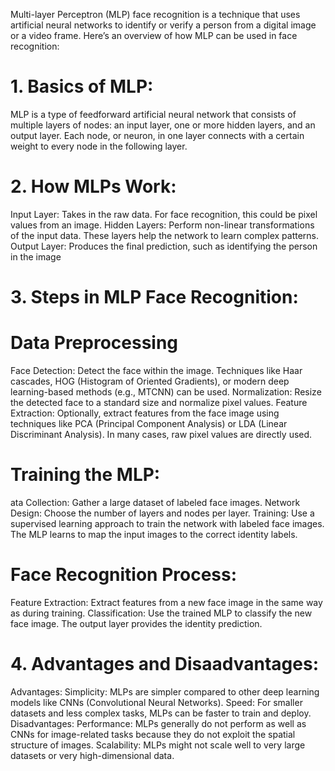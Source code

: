 Multi-layer Perceptron (MLP) face recognition is a technique that uses artificial neural networks to identify or verify a person from a digital image or a video frame. Here’s an overview of how MLP can be used in face recognition:
# 1. Basics of MLP:
MLP is a type of feedforward artificial neural network that consists of multiple layers of nodes: an input layer, one or more hidden layers, and an output layer. Each node, or neuron, in one layer connects with a certain weight to every node in the following layer.

# 2. How MLPs Work:
Input Layer: Takes in the raw data. For face recognition, this could be pixel values from an image.
Hidden Layers: Perform non-linear transformations of the input data. These layers help the network to learn complex patterns.
Output Layer: Produces the final prediction, such as identifying the person in the image

# 3. Steps in MLP Face Recognition:
# Data Preprocessing
Face Detection: Detect the face within the image. Techniques like Haar cascades, HOG (Histogram of Oriented Gradients), or modern deep learning-based methods (e.g., MTCNN) can be used.
Normalization: Resize the detected face to a standard size and normalize pixel values.
Feature Extraction: Optionally, extract features from the face image using techniques like PCA (Principal Component Analysis) or LDA (Linear Discriminant Analysis). In many cases, raw pixel values are directly used.

# Training the MLP:
ata Collection: Gather a large dataset of labeled face images.
Network Design: Choose the number of layers and nodes per layer.
Training: Use a supervised learning approach to train the network with labeled face images. The MLP learns to map the input images to the correct identity labels.

# Face Recognition Process:
Feature Extraction: Extract features from a new face image in the same way as during training.
Classification: Use the trained MLP to classify the new face image. The output layer provides the identity prediction.

# 4. Advantages and Disaadvantages:
Advantages:
Simplicity: MLPs are simpler compared to other deep learning models like CNNs (Convolutional Neural Networks).
Speed: For smaller datasets and less complex tasks, MLPs can be faster to train and deploy.
Disadvantages:
Performance: MLPs generally do not perform as well as CNNs for image-related tasks because they do not exploit the spatial structure of images.
Scalability: MLPs might not scale well to very large datasets or very high-dimensional data.
